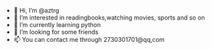 - 👋 Hi, I’m @aztrg
- 👀 I’m interested in readingbooks,watching movies, sports and so on
- 🌱 I’m currently learning python
- 💞️ I’m looking for some friends
- 📫 You can contact me through 2730301701@qq,com

<!---
aztrg/aztrg is a ✨ special ✨ repository because its `README.md` (this file) appears on your GitHub profile.
You can click the Preview link to take a look at your changes.
--->
